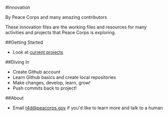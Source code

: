 #Innovation

By Peace Corps and many amazing contributors

These innovation files are the working files and resources for many activities and projects that Peace Corps is exploring.

##Getting Started

* Look at [current projects](https://github.com/PeaceCorps/Innovation/blob/master/current.md)

##Diving In

* Create Github account
* Learn Github basics and create local repositories
* Make changes, develop, learn, grow!
* Push commits back to project!

##About

* Email t4d@peacorps.gov if you'd like to learn more and talk to a human
